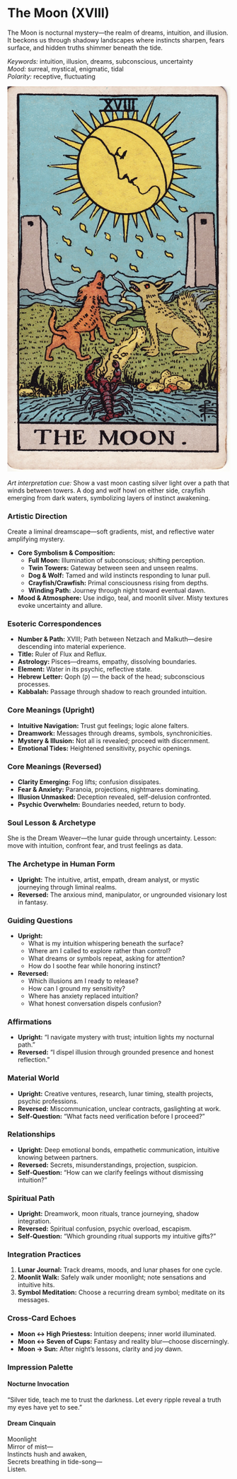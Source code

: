 # The Moon (XVIII)

The Moon is nocturnal mystery—the realm of dreams, intuition, and illusion. It beckons us through shadowy landscapes where instincts sharpen, fears surface, and hidden truths shimmer beneath the tide.

*Keywords:* intuition, illusion, dreams, subconscious, uncertainty  
*Mood:* surreal, mystical, enigmatic, tidal  
*Polarity:* receptive, fluctuating

![The Moon](18_moon.jpg)

*Art interpretation cue:* Show a vast moon casting silver light over a path that winds between towers. A dog and wolf howl on either side, crayfish emerging from dark waters, symbolizing layers of instinct awakening.

### Artistic Direction

Create a liminal dreamscape—soft gradients, mist, and reflective water amplifying mystery.

*   **Core Symbolism & Composition:**
    *   **Full Moon:** Illumination of subconscious; shifting perception.  
    *   **Twin Towers:** Gateway between seen and unseen realms.  
    *   **Dog & Wolf:** Tamed and wild instincts responding to lunar pull.  
    *   **Crayfish/Crawfish:** Primal consciousness rising from depths.  
    *   **Winding Path:** Journey through night toward eventual dawn.
*   **Mood & Atmosphere:**
    Use indigo, teal, and moonlit silver. Misty textures evoke uncertainty and allure.

### Esoteric Correspondences

*   **Number & Path:** XVIII; Path between Netzach and Malkuth—desire descending into material experience.  
*   **Title:** Ruler of Flux and Reflux.  
*   **Astrology:** Pisces—dreams, empathy, dissolving boundaries.  
*   **Element:** Water in its psychic, reflective state.  
*   **Hebrew Letter:** Qoph (ק) — the back of the head; subconscious processes.  
*   **Kabbalah:** Passage through shadow to reach grounded intuition.

### Core Meanings (Upright)

*   **Intuitive Navigation:** Trust gut feelings; logic alone falters.  
*   **Dreamwork:** Messages through dreams, symbols, synchronicities.  
*   **Mystery & Illusion:** Not all is revealed; proceed with discernment.  
*   **Emotional Tides:** Heightened sensitivity, psychic openings.

### Core Meanings (Reversed)

*   **Clarity Emerging:** Fog lifts; confusion dissipates.  
*   **Fear & Anxiety:** Paranoia, projections, nightmares dominating.  
*   **Illusion Unmasked:** Deception revealed, self-delusion confronted.  
*   **Psychic Overwhelm:** Boundaries needed, return to body.

### Soul Lesson & Archetype

She is the Dream Weaver—the lunar guide through uncertainty. Lesson: move with intuition, confront fear, and trust feelings as data.

### The Archetype in Human Form

*   **Upright:** The intuitive, artist, empath, dream analyst, or mystic journeying through liminal realms.  
*   **Reversed:** The anxious mind, manipulator, or ungrounded visionary lost in fantasy.

### Guiding Questions

*   **Upright:**
    *   What is my intuition whispering beneath the surface?  
    *   Where am I called to explore rather than control?  
    *   What dreams or symbols repeat, asking for attention?  
    *   How do I soothe fear while honoring instinct?
*   **Reversed:**
    *   Which illusions am I ready to release?  
    *   How can I ground my sensitivity?  
    *   Where has anxiety replaced intuition?  
    *   What honest conversation dispels confusion?

### Affirmations

*   **Upright:** “I navigate mystery with trust; intuition lights my nocturnal path.”  
*   **Reversed:** “I dispel illusion through grounded presence and honest reflection.”

### Material World

*   **Upright:** Creative ventures, research, lunar timing, stealth projects, psychic professions.  
*   **Reversed:** Miscommunication, unclear contracts, gaslighting at work.  
*   **Self-Question:** “What facts need verification before I proceed?”

### Relationships

*   **Upright:** Deep emotional bonds, empathetic communication, intuitive knowing between partners.  
*   **Reversed:** Secrets, misunderstandings, projection, suspicion.  
*   **Self-Question:** “How can we clarify feelings without dismissing intuition?”

### Spiritual Path

*   **Upright:** Dreamwork, moon rituals, trance journeying, shadow integration.  
*   **Reversed:** Spiritual confusion, psychic overload, escapism.  
*   **Self-Question:** “Which grounding ritual supports my intuitive gifts?”

### Integration Practices

1.  **Lunar Journal:** Track dreams, moods, and lunar phases for one cycle.  
2.  **Moonlit Walk:** Safely walk under moonlight; note sensations and intuitive hits.  
3.  **Symbol Meditation:** Choose a recurring dream symbol; meditate on its messages.

### Cross-Card Echoes

*   **Moon ↔ High Priestess:** Intuition deepens; inner world illuminated.  
*   **Moon ↔ Seven of Cups:** Fantasy and reality blur—choose discerningly.  
*   **Moon → Sun:** After night’s lessons, clarity and joy dawn.

### Impression Palette

#### Nocturne Invocation

“Silver tide, teach me to trust the darkness. Let every ripple reveal a truth my eyes have yet to see.”

#### Dream Cinquain

Moonlight  
Mirror of mist—  
Instincts hush and awaken,  
Secrets breathing in tide-song—  
Listen.
